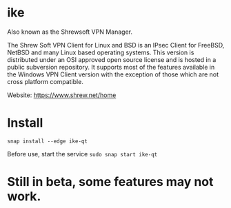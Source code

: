 # ike

Also known as the Shrewsoft VPN Manager.

The Shrew Soft VPN Client for Linux and BSD is an IPsec Client for FreeBSD, NetBSD and many Linux based operating systems. This version is distributed under an OSI approved open source license and is hosted in a public subversion repository. It supports most of the features available in the Windows VPN Client version with the exception of those which are not cross platform compatible.

Website: https://www.shrew.net/home

# Install

`snap install --edge ike-qt`

Before use, start the service
`sudo snap start ike-qt`

# Still in beta, some features may not work.
